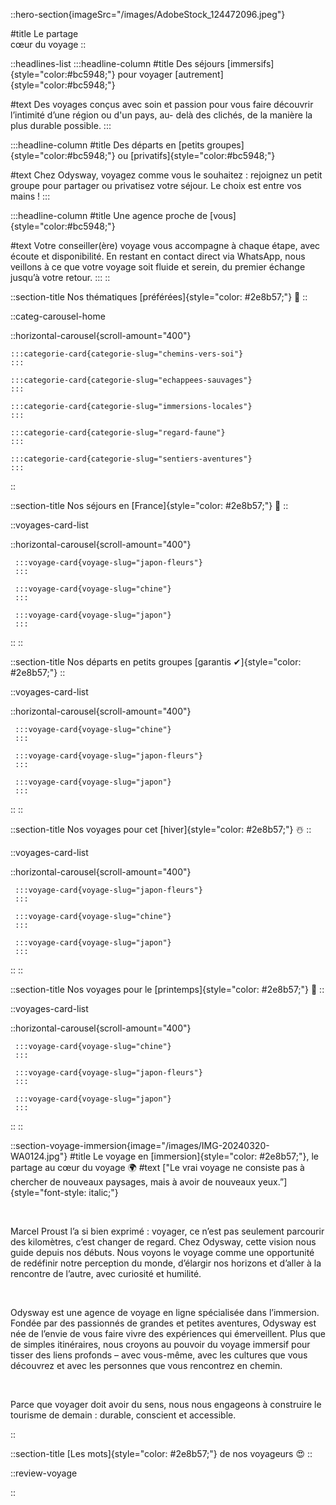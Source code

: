 ::hero-section{imageSrc="/images/AdobeStock_124472096.jpeg"}

#title
Le partage <br> cœur du voyage
::

::headlines-list
  :::headline-column
  #title
  Des séjours [immersifs]{style="color:#bc5948;"} pour voyager [autrement]{style="color:#bc5948;"}
  
  #text
  Des voyages conçus avec soin et passion pour vous faire découvrir l’intimité d’une région ou d'un pays, au- delà des clichés, de la manière la plus durable possible.
  :::
  
  :::headline-column
  #title
  Des départs en [petits groupes]{style="color:#bc5948;"} ou [privatifs]{style="color:#bc5948;"}
  
  #text
  Chez Odysway, voyagez comme vous le souhaitez : rejoignez un petit groupe pour partager ou privatisez votre séjour. Le choix est entre vos mains !
  :::

  :::headline-column
  #title
  Une agence proche de [vous]{style="color:#bc5948;"}
  
  #text
  Votre conseiller(ère) voyage vous accompagne à chaque étape, avec écoute et disponibilité. En restant en contact direct via WhatsApp, nous veillons à ce que votre voyage soit fluide et serein, du premier échange jusqu’à votre retour.
  :::
::

::section-title
Nos thématiques [préférées]{style="color: #2e8b57;"} 🫶
::

::categ-carousel-home

  ::horizontal-carousel{scroll-amount="400"}

    :::categorie-card{categorie-slug="chemins-vers-soi"}
    :::

    :::categorie-card{categorie-slug="echappees-sauvages"}
    :::

    :::categorie-card{categorie-slug="immersions-locales"}
    :::

    :::categorie-card{categorie-slug="regard-faune"}
    :::

    :::categorie-card{categorie-slug="sentiers-aventures"}
    :::
::

::section-title
Nos séjours en [France]{style="color: #2e8b57;"} 🚞
::

::voyages-card-list

  ::horizontal-carousel{scroll-amount="400"}

     :::voyage-card{voyage-slug="japon-fleurs"}
     :::

     :::voyage-card{voyage-slug="chine"}
     :::

     :::voyage-card{voyage-slug="japon"}
     :::

  ::
::

::section-title
Nos départs en petits groupes [garantis ✔]{style="color: #2e8b57;"} 
::

::voyages-card-list

  ::horizontal-carousel{scroll-amount="400"}

     :::voyage-card{voyage-slug="chine"}
     :::

     :::voyage-card{voyage-slug="japon-fleurs"}
     :::

     :::voyage-card{voyage-slug="japon"}
     :::

  ::
::

::section-title
Nos voyages pour cet [hiver]{style="color: #2e8b57;"} ☃️
::

::voyages-card-list

  ::horizontal-carousel{scroll-amount="400"}

     :::voyage-card{voyage-slug="japon-fleurs"}
     :::

     :::voyage-card{voyage-slug="chine"}
     :::

     :::voyage-card{voyage-slug="japon"}
     :::

  ::
::

::section-title
Nos voyages pour le [printemps]{style="color: #2e8b57;"} 🌱
::

::voyages-card-list

  ::horizontal-carousel{scroll-amount="400"}

     :::voyage-card{voyage-slug="chine"}
     :::

     :::voyage-card{voyage-slug="japon-fleurs"}
     :::

     :::voyage-card{voyage-slug="japon"}
     :::

  ::
::

::section-voyage-immersion{image="/images/IMG-20240320-WA0124.jpg"}
#title
Le voyage en [immersion]{style="color: #2e8b57;"}, le partage au cœur du voyage 🌍
#text
["Le vrai voyage ne consiste pas à chercher de nouveaux paysages, mais à avoir de nouveaux yeux.”]{style="font-style: italic;"}

<br>

Marcel Proust l’a si bien exprimé : voyager, ce n’est pas seulement parcourir des kilomètres, c’est changer de regard. Chez Odysway, cette vision nous guide depuis nos débuts. Nous voyons le voyage comme une opportunité de redéfinir notre perception du monde, d’élargir nos horizons et d’aller à la rencontre de l’autre, avec curiosité et humilité.

<br>

Odysway est une agence de voyage en ligne spécialisée dans l’immersion. Fondée par des passionnés de grandes et petites aventures, Odysway est née de l’envie de vous faire vivre des expériences qui émerveillent. Plus que de simples itinéraires, nous croyons au pouvoir du voyage immersif pour tisser des liens profonds – avec vous-même, avec les cultures que vous découvrez et avec les personnes que vous rencontrez en chemin.

<br>

Parce que voyager doit avoir du sens, nous nous engageons à construire le tourisme de demain : durable, conscient et accessible.

::

::section-title
[Les mots]{style="color: #2e8b57;"} de nos voyageurs 😍
::

::review-voyage
  
::